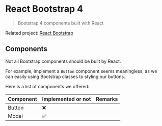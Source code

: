 # React Bootstrap 4

> Bootstrap 4 components built with React

Related project: [React Bootstrap](https://github.com/react-bootstrap/react-bootstrap)

## Components

Not all Bootstrap components should be built by React.

For example, implement a `Button` component seems meaningless, as we can easily using Bootstrap classes to styling our buttons.

Here is a list of components we offered:

Component | Implemented or not | Remarks
--------- | ------------------ | -------
Button    | :x:                |
Modal     | :white_check_mark: |

